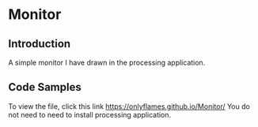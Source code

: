 # Monitor

## Introduction

A simple monitor I have drawn in the processing application.


## Code Samples

To view the file, click this link https://onlyflames.github.io/Monitor/
You do not need to need to install processing application.